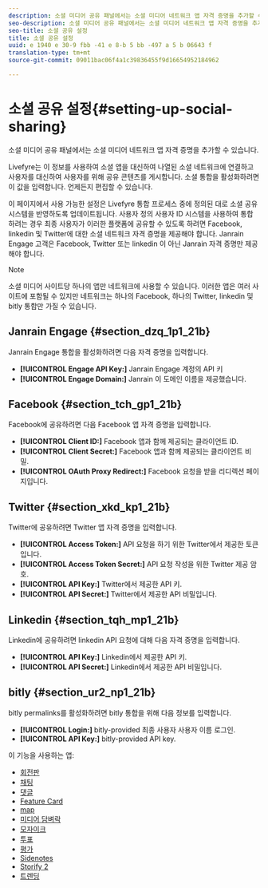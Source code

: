 ```yaml
---
description: 소셜 미디어 공유 패널에서는 소셜 미디어 네트워크 앱 자격 증명을 추가할 수 있습니다.
seo-description: 소셜 미디어 공유 패널에서는 소셜 미디어 네트워크 앱 자격 증명을 추가할 수 있습니다.
seo-title: 소셜 공유 설정
title: 소셜 공유 설정
uuid: e 1940 e 30-9 fbb -41 e 8-b 5 bb -497 a 5 b 06643 f
translation-type: tm+mt
source-git-commit: 09011bac06f4a1c39836455f9d16654952184962

---
```



# 소셜 공유 설정{#setting-up-social-sharing}

소셜 미디어 공유 패널에서는 소셜 미디어 네트워크 앱 자격 증명을 추가할 수 있습니다.

Livefyre는 이 정보를 사용하여 소셜 앱을 대신하여 나열된 소셜 네트워크에 연결하고 사용자를 대신하여 사용자를 위해 공유 콘텐츠를 게시합니다. 소셜 통합을 활성화하려면 이 값을 입력합니다. 언제든지 편집할 수 있습니다.

이 페이지에서 사용 가능한 설정은 Livefyre 통합 프로세스 중에 정의된 대로 소셜 공유 시스템을 반영하도록 업데이트됩니다. 사용자 정의 사용자 ID 시스템을 사용하여 통합하려는 경우 최종 사용자가 이러한 플랫폼에 공유할 수 있도록 하려면 Facebook, linkedin 및 Twitter에 대한 소셜 네트워크 자격 증명을 제공해야 합니다. Janrain Engage 고객은 Facebook, Twitter 또는 linkedin 이 아닌 Janrain 자격 증명만 제공해야 합니다.

>[!NOTE]
>
>소셜 미디어 사이트당 하나의 앱만 네트워크에 사용할 수 있습니다. 이러한 앱은 여러 사이트에 포함될 수 있지만 네트워크는 하나의 Facebook, 하나의 Twitter, linkedin 및 bitly 통합만 가질 수 있습니다.

## Janrain Engage {#section_dzq_1p1_21b}

Janrain Engage 통합을 활성화하려면 다음 자격 증명을 입력합니다.

* **[!UICONTROL Engage API Key:]** Janrain Engage 계정의 API 키
* **[!UICONTROL Engage Domain:]** Janrain 이 도메인 이름을 제공했습니다.

## Facebook {#section_tch_gp1_21b}

Facebook에 공유하려면 다음 Facebook 앱 자격 증명을 입력합니다.

* **[!UICONTROL Client ID:]** Facebook 앱과 함께 제공되는 클라이언트 ID.
* **[!UICONTROL Client Secret:]** Facebook 앱과 함께 제공되는 클라이언트 비밀.
* **[!UICONTROL OAuth Proxy Redirect:]** Facebook 요청을 받을 리디렉션 페이지입니다.

## Twitter {#section_xkd_kp1_21b}

Twitter에 공유하려면 Twitter 앱 자격 증명을 입력합니다.

* **[!UICONTROL Access Token:]** API 요청을 하기 위한 Twitter에서 제공한 토큰입니다.
* **[!UICONTROL Access Token Secret:]** API 요청 작성을 위한 Twitter 제공 암호.
* **[!UICONTROL API Key:]** Twitter에서 제공한 API 키.
* **[!UICONTROL API Secret:]** Twitter에서 제공한 API 비밀입니다.

## Linkedin {#section_tqh_mp1_21b}

Linkedin에 공유하려면 linkedin API 요청에 대해 다음 자격 증명을 입력합니다.

* **[!UICONTROL API Key:]** Linkedin에서 제공한 API 키.
* **[!UICONTROL API Secret:]** Linkedin에서 제공한 API 비밀입니다.

## bitly {#section_ur2_np1_21b}

bitly permalinks를 활성화하려면 bitly 통합을 위해 다음 정보를 입력합니다.

* **[!UICONTROL Login:]** bitly-provided 최종 사용자 사용자 이름 로그인.
* **[!UICONTROL API Key:]** bitly-provided API key.



이 기능을 사용하는 앱:
* [회전판](/help/using/c-about-apps/c-carousel-app/c-carousel-app.md#c_carousel_app)
* [채팅](/help/using/c-about-apps/c-chat-app/c-chat-app.md#c_chat_app)
* [댓글](/help/using/c-about-apps/c-comments/c-comments.md)
* [Feature Card](/help/using/c-about-apps/c-feature-card-app/c-feature-card-app.md#c_feature_card_app)
* [map](/help/using/c-about-apps/c-map-app/c-map-app.md#c_map_app)
* [미디어 담벼락](/help/using/c-about-apps/c-media-wall-app/c-media-wall-app.md#c_media_wall_app)
* [모자이크](/help/using/c-about-apps/c-mosaic-app/c-mosaic-app.md#c_mosaic_app)
* [투표](/help/using/c-about-apps/c-polls-app/c-polls-app.md#c_polls_app)
* [평가](/help/using/c-about-apps/c-reviews-app/c-reviews-app.md#c_reviews_app)
* [Sidenotes](/help/using/c-about-apps/c-sidenotes-app/c-sidenotes-app.md#c_sidenotes_app)
* [Storify 2](/help/using/c-about-apps/c-storify2/c-storify2.md#c_storify2)
* [트렌딩](/help/using/c-about-apps/c-trending-app/c-trending-app.md#c_trending_app)

